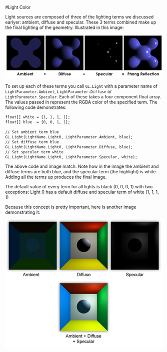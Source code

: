 #Light Color

Light sources are composed of three of the lighting terms we discussed earlyer: ambient, diffuse and specular. These 3 terms combined make up the final lighting of the geometry. Illustrated in this image:

![PHONG](phong.png)

To set up each of these terms you call ```GL.Light``` with a parameter name of ```LightParameter.Ambient```, ```LightParameter.Diffuse``` or ```LightParameter.Specular```. Each of these takes a four component float array. The values passed in represent the RGBA color of the specified term. The following code demonstrates:

```
float[] white = {1, 1, 1, 1};
float[] blue  = {0, 0, 1, 1};

// Set ambient term blue
GL.Light(LightName.Light0, LightParameter.Ambient, blue);
// Set diffuse term blue
GL.Light(LightName.Light0, LightParameter.Diffuse, blue);
// Set specular term white
GL.Light(LightName.Light0, LightParameter.Specular, white);
```

The above code and image match. Note how in the image the ambient and diffuse terms are both blue, and the specular term (the highlight) is white. Adding all the terms up produces the final image.

The default value of every term for all lights is black (0, 0, 0, 1) with two exceptions: Light 0 has a default diffuse and specular term of white (1, 1, 1, 1)

Because this concept is pretty important, here is another image demonstrating it:

![ADS](ADS.jpg)